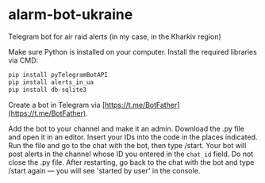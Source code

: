 # alarm-bot-ukraine
Telegram bot for air raid alerts (in my case, in the Kharkiv region)

Make sure Python is installed on your computer. Install the required libraries via CMD:

```bash
pip install pyTelegramBotAPI
pip install alerts_in_ua
pip install db-sqlite3
```

Create a bot in Telegram via [https://t.me/BotFather](https://t.me/BotFather).


Add the bot to your channel and make it an admin. Download the .py file and open it in an editor. Insert your IDs into the code in the places indicated. Run the file and go to the chat with the bot, then type /start. Your bot will post alerts in the channel whose ID you entered in the `chat_id` field. Do not close the .py file. After restarting, go back to the chat with the bot and type /start again — you will see 'started by user' in the console.
